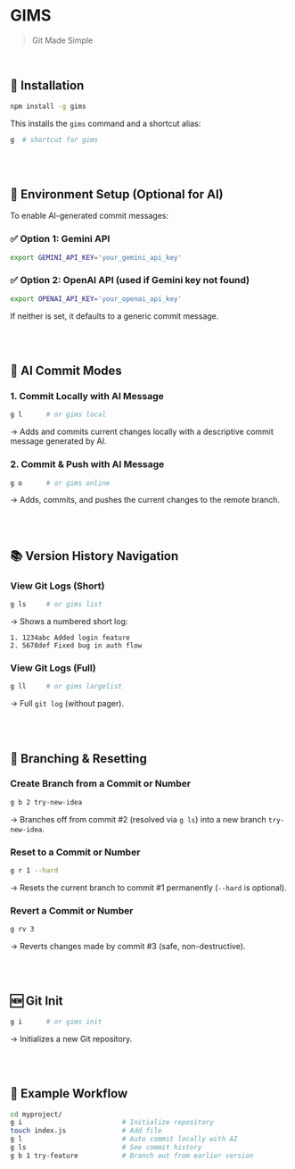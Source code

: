# GIMS
> Git Made Simple


<br>

## 🚀 Installation

```bash
npm install -g gims
```

This installs the `gims` command and a shortcut alias:

```bash
g  # shortcut for gims
```

<br><br>

## 🔧 Environment Setup (Optional for AI)

To enable AI-generated commit messages:

### ✅ Option 1: Gemini API

```bash
export GEMINI_API_KEY='your_gemini_api_key'
```

### ✅ Option 2: OpenAI API (used if Gemini key not found)

```bash
export OPENAI_API_KEY='your_openai_api_key'
```

If neither is set, it defaults to a generic commit message.

<br><br>

## 🧠 AI Commit Modes

### 1. Commit Locally with AI Message

```bash
g l      # or gims local
```

→ Adds and commits current changes locally with a descriptive commit message generated by AI.

### 2. Commit & Push with AI Message

```bash
g o      # or gims online
```

→ Adds, commits, and pushes the current changes to the remote branch.

<br><br>

## 📚 Version History Navigation

### View Git Logs (Short)

```bash
g ls     # or gims list
```

→ Shows a numbered short log:

```
1. 1234abc Added login feature
2. 5678def Fixed bug in auth flow
```

### View Git Logs (Full)

```bash
g ll     # or gims largelist
```

→ Full `git log` (without pager).

<br><br>

## 🌿 Branching & Resetting

### Create Branch from a Commit or Number

```bash
g b 2 try-new-idea
```

→ Branches off from commit #2 (resolved via `g ls`) into a new branch `try-new-idea`.

### Reset to a Commit or Number

```bash
g r 1 --hard
```

→ Resets the current branch to commit #1 permanently (`--hard` is optional).

### Revert a Commit or Number

```bash
g rv 3
```

→ Reverts changes made by commit #3 (safe, non-destructive).

<br><br>

## 🆕 Git Init

```bash
g i      # or gims init
```

→ Initializes a new Git repository.

<br><br>

## 📝 Example Workflow

```bash
cd myproject/
g i                         # Initialize repository
touch index.js              # Add file
g l                         # Auto commit locally with AI
g ls                        # See commit history
g b 1 try-feature           # Branch out from earlier version
```
